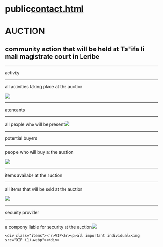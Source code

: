# public[contact.html](https://github.com/user-attachments/files/22167181/contact.html)

<!DOCTYPE html>
<html>
<head>
  <meta charset="utf-8">
  <meta name="viewport" content="width=device-width, initial-scale=1">
  <title></title>
  <link rel="stylesheet" type="text/css" href="style.css">
</head>
<h1>AUCTION</h1>
<body>

<h2> community action that will be held at Ts"ifa li mali magistrate court in Leribe</h2>
<p id="rcorners1">
<div class="container">
  <div class="items"><hr>activity<hr><p>all activities taking place at the auction</p><img src="activity.webp"></div>

  <div class="items"><hr>atendants<hr><p>all people who will be present<img src="th.jpg"></div>

  <div class="items"><hr>potential buyers<hr> <p>people who will buy at the auction</p><img src="download (1).webp"> </div> 

  <div class="items"><hr>items availabe at the auction<hr><p>all items that will be sold at the auction</p><img src="OIP.webp"></div>

  <div class="items"><hr>security provider<hr><p>a compony liable for security at the auction<img src="download.webp"></div>
    
    <div class="items"><hr>VIP<hr><p>all important individuals<img src="OIP (1).webp"></div>
</style>
</div></p>
</p>
</body>
</html>
